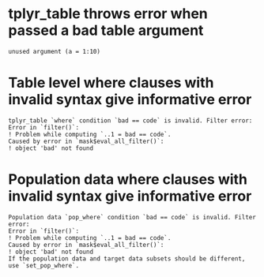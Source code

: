 # tplyr_table throws error when passed a bad table argument

    unused argument (a = 1:10)

# Table level where clauses with invalid syntax give informative error

    tplyr_table `where` condition `bad == code` is invalid. Filter error:
    Error in `filter()`:
    ! Problem while computing `..1 = bad == code`.
    Caused by error in `mask$eval_all_filter()`:
    ! object 'bad' not found
    

# Population data where clauses with invalid syntax give informative error

    Population data `pop_where` condition `bad == code` is invalid. Filter error:
    Error in `filter()`:
    ! Problem while computing `..1 = bad == code`.
    Caused by error in `mask$eval_all_filter()`:
    ! object 'bad' not found
    If the population data and target data subsets should be different, use `set_pop_where`.

